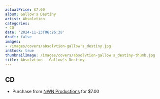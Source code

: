 ```yaml
---
actualPrice: $7.00
album: Gallow's Destiny
artist: Absolvtion
categories:
- CD
date: '2024-11-23T06:26:38'
draft: false
images:
- /images/covers/absolvtion-gallow's_destiny.jpg
inStock: true
thumbnailImage: /images/covers/absolvtion-gallow's_destiny-thumb.jpg
title: Absolvtion - Gallow's Destiny
---
```


## CD
* Purchase from [NWN Productions](http://shop.nwnprod.com/index.php?route=product/product&path=93&product_id=4596&sort=pd.name&order=ASC) for $7.00
